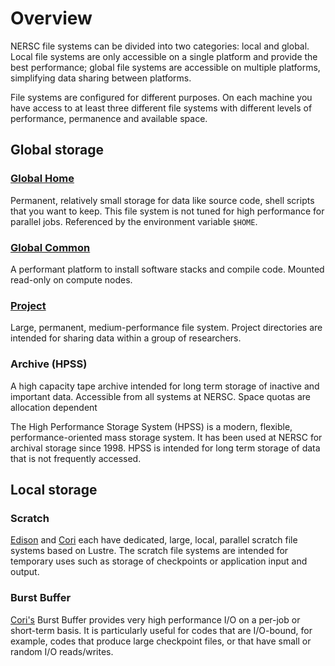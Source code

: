 # Overview

NERSC file systems can be divided into two categories: local and
global. Local file systems are only accessible on a single platform
and provide the best performance; global file systems are accessible
on multiple platforms, simplifying data sharing between platforms.

File systems are configured for different purposes. On each machine
you have access to at least three different file systems with
different levels of performance, permanence and available space.

## Global storage

### [Global Home](global-home.md)

Permanent, relatively small storage for data like source code, shell
scripts that you want to keep. This file system is not tuned for high
performance for parallel jobs. Referenced by the environment variable
`$HOME`.

### [Global Common](global-common.md)

A performant platform to install software stacks and compile
code. Mounted read-only on compute nodes.

### [Project](project.md)

Large, permanent, medium-performance file system. Project directories
are intended for sharing data within a group of researchers.
	
### Archive (HPSS)

A high capacity tape archive intended for long term storage of
inactive and important data. Accessible from all systems at
NERSC. Space quotas are allocation dependent

The High Performance Storage System (HPSS) is a modern, flexible,
performance-oriented mass storage system. It has been used at NERSC
for archival storage since 1998. HPSS is intended for long term
storage of data that is not frequently accessed.

## Local storage

### Scratch

[Edison](../edison/index.md) and [Cori](../cori/index.md) each have
dedicated, large, local, parallel scratch file systems based on
Lustre. The scratch file systems are intended for temporary uses such
as storage of checkpoints or application input and output.

### Burst Buffer

[Cori's](../cori/index.md) Burst Buffer provides very high performance
I/O on a per-job or short-term basis. It is particularly useful for
codes that are I/O-bound, for example, codes that produce large
checkpoint files, or that have small or random I/O reads/writes.
